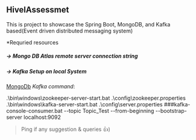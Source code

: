 ## HivelAssessmet

This is project to showcase the Spring Boot, MongoDB, and Kafka based(Event driven distributed messaging system)


*Requried resources
##### -> Mongo DB Atlas remote server connection string
##### -> Kafka Setup on local System


[MongoDb](https://account.mongodb.com/account/login?_ga=2.186707873.862837358.1681463533-1738354520.1673778328 "Atlas Login")
_Kafka command_:

.\bin\windows\zookeeper-server-start.bat .\config\zookeeper.properties 
.\bin\windows\kafka-server-start.bat .\config\server.properties
###kafka-console-consumer.bat --topic Topic_Test --from-beginning --bootstrap-server localhost:9092




>Ping if any suggestion & queries 👍)

